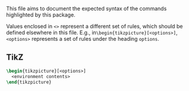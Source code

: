 This file aims to document the expected syntax of the commands highlighted by this package.

Values enclosed in `<>` represent a different set of rules, which should be defined elsewhere in this file. E.g., in`\begin{tikzpicture}[<options>]`, `<options>` represents a set of rules under the heading `options`.

## TikZ

```latex
\begin{tikzpicture}[<options>]
  <environment contents>
\end{tikzpicture}
```
